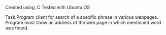 
Created using .C
Tested with Ubuntu OS

Task.Program client for search of a specific phrase in various webpages. Program must show an address of the web page in which mentioned word was found.


